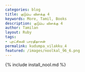 ```yaml
---  
categories: blog  
title: குடும்ப விளக்கு 4
keywords: More, Tamil, Books  
description: குடும்ப விளக்கு 4
author: Tamilan  
layout: Ruby  
tags:     
- புரட்சிகவி பாரதிதாசன்
permalink: kudumpa_vilakku_4  
featured: /images/noolkal_96_6.png  
---  
```

{% include install_nool.md %}  
